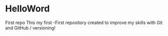# HelloWord

First repo
This my first -First repository created to improve my skills with Git and GitHub / versioning!

